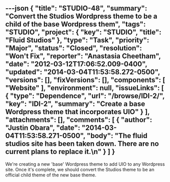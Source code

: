 ---json
{
  "title": "STUDIO-48",
  "summary": "Convert the Studios Wordpress theme to be a child of the base Wordpress them",
  "tags": "STUDIO",
  "project": {
    "key": "STUDIO",
    "title": "Fluid Studios"
  },
  "type": "Task",
  "priority": "Major",
  "status": "Closed",
  "resolution": "Won't Fix",
  "reporter": "Anastasia Cheetham",
  "date": "2012-03-12T17:06:52.009-0400",
  "updated": "2014-03-04T11:53:58.272-0500",
  "versions": [],
  "fixVersions": [],
  "components": [
    "Website"
  ],
  "environment": null,
  "issueLinks": [
    {
      "type": "Dependence",
      "url": "/browse/IDI-2/",
      "key": "IDI-2",
      "summary": "Create a base Wordpress theme that incorporates UIO"
    }
  ],
  "attachments": [],
  "comments": [
    {
      "author": "Justin Obara",
      "date": "2014-03-04T11:53:58.271-0500",
      "body": "The fluid studios site has been taken down. There are no current plans to replace it.\n"
    }
  ]
}
---
We're creating a new 'base' Wordpress theme to add UIO to any Wordpress site. Once it's complete, we should convert the Studios theme to be an official child theme of the new base theme.

        